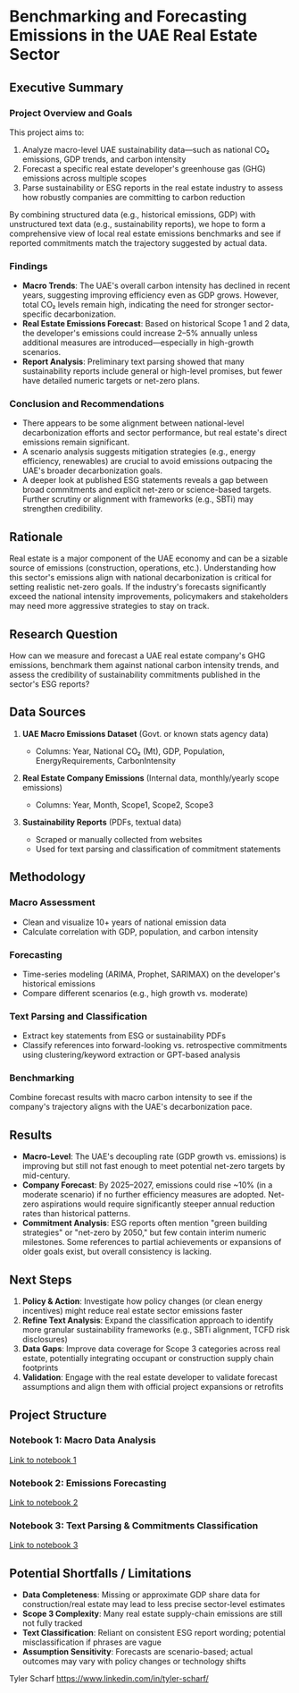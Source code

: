 # Benchmarking and Forecasting Emissions in the UAE Real Estate Sector

## Executive Summary

### Project Overview and Goals
This project aims to:
1. Analyze macro-level UAE sustainability data—such as national CO₂ emissions, GDP trends, and carbon intensity
2. Forecast a specific real estate developer's greenhouse gas (GHG) emissions across multiple scopes
3. Parse sustainability or ESG reports in the real estate industry to assess how robustly companies are committing to carbon reduction

By combining structured data (e.g., historical emissions, GDP) with unstructured text data (e.g., sustainability reports), we hope to form a comprehensive view of local real estate emissions benchmarks and see if reported commitments match the trajectory suggested by actual data.

### Findings
- **Macro Trends**: The UAE's overall carbon intensity has declined in recent years, suggesting improving efficiency even as GDP grows. However, total CO₂ levels remain high, indicating the need for stronger sector-specific decarbonization.
- **Real Estate Emissions Forecast**: Based on historical Scope 1 and 2 data, the developer's emissions could increase 2–5% annually unless additional measures are introduced—especially in high-growth scenarios.
- **Report Analysis**: Preliminary text parsing showed that many sustainability reports include general or high-level promises, but fewer have detailed numeric targets or net-zero plans.

### Conclusion and Recommendations
- There appears to be some alignment between national-level decarbonization efforts and sector performance, but real estate's direct emissions remain significant.
- A scenario analysis suggests mitigation strategies (e.g., energy efficiency, renewables) are crucial to avoid emissions outpacing the UAE's broader decarbonization goals.
- A deeper look at published ESG statements reveals a gap between broad commitments and explicit net-zero or science-based targets. Further scrutiny or alignment with frameworks (e.g., SBTi) may strengthen credibility.

## Rationale
Real estate is a major component of the UAE economy and can be a sizable source of emissions (construction, operations, etc.). Understanding how this sector's emissions align with national decarbonization is critical for setting realistic net-zero goals. If the industry's forecasts significantly exceed the national intensity improvements, policymakers and stakeholders may need more aggressive strategies to stay on track.

## Research Question
How can we measure and forecast a UAE real estate company's GHG emissions, benchmark them against national carbon intensity trends, and assess the credibility of sustainability commitments published in the sector's ESG reports?

## Data Sources
1. **UAE Macro Emissions Dataset** (Govt. or known stats agency data)
   - Columns: Year, National CO₂ (Mt), GDP, Population, EnergyRequirements, CarbonIntensity

2. **Real Estate Company Emissions** (Internal data, monthly/yearly scope emissions)
   - Columns: Year, Month, Scope1, Scope2, Scope3

3. **Sustainability Reports** (PDFs, textual data)
   - Scraped or manually collected from websites
   - Used for text parsing and classification of commitment statements

## Methodology

### Macro Assessment
- Clean and visualize 10+ years of national emission data
- Calculate correlation with GDP, population, and carbon intensity

### Forecasting
- Time-series modeling (ARIMA, Prophet, SARIMAX) on the developer's historical emissions
- Compare different scenarios (e.g., high growth vs. moderate)

### Text Parsing and Classification
- Extract key statements from ESG or sustainability PDFs
- Classify references into forward-looking vs. retrospective commitments using clustering/keyword extraction or GPT-based analysis

### Benchmarking
Combine forecast results with macro carbon intensity to see if the company's trajectory aligns with the UAE's decarbonization pace.

## Results
- **Macro-Level**: The UAE's decoupling rate (GDP growth vs. emissions) is improving but still not fast enough to meet potential net-zero targets by mid-century.
- **Company Forecast**: By 2025–2027, emissions could rise ~10% (in a moderate scenario) if no further efficiency measures are adopted. Net-zero aspirations would require significantly steeper annual reduction rates than historical patterns.
- **Commitment Analysis**: ESG reports often mention "green building strategies" or "net-zero by 2050," but few contain interim numeric milestones. Some references to partial achievements or expansions of older goals exist, but overall consistency is lacking.

## Next Steps
1. **Policy & Action**: Investigate how policy changes (or clean energy incentives) might reduce real estate sector emissions faster
2. **Refine Text Analysis**: Expand the classification approach to identify more granular sustainability frameworks (e.g., SBTi alignment, TCFD risk disclosures)
3. **Data Gaps**: Improve data coverage for Scope 3 categories across real estate, potentially integrating occupant or construction supply chain footprints
4. **Validation**: Engage with the real estate developer to validate forecast assumptions and align them with official project expansions or retrofits

## Project Structure
### Notebook 1: Macro Data Analysis
[Link to notebook 1](1_UAE_emissions_macro.ipynb)

### Notebook 2: Emissions Forecasting
[Link to notebook 2](2_real_estate_company.ipynb)

### Notebook 3: Text Parsing & Commitments Classification
[Link to notebook 3](3_report_commitments.ipynb)

## Potential Shortfalls / Limitations
- **Data Completeness**: Missing or approximate GDP share data for construction/real estate may lead to less precise sector-level estimates
- **Scope 3 Complexity**: Many real estate supply-chain emissions are still not fully tracked
- **Text Classification**: Reliant on consistent ESG report wording; potential misclassification if phrases are vague
- **Assumption Sensitivity**: Forecasts are scenario-based; actual outcomes may vary with policy changes or technology shifts

Tyler Scharf
https://www.linkedin.com/in/tyler-scharf/
